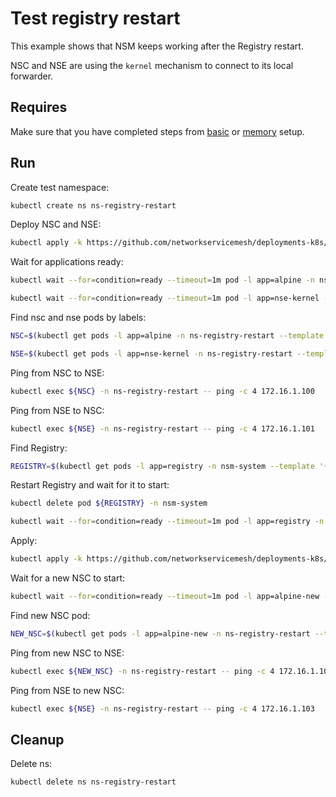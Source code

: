 # Test registry restart

This example shows that NSM keeps working after the Registry restart.

NSC and NSE are using the `kernel` mechanism to connect to its local forwarder.

## Requires

Make sure that you have completed steps from [basic](../../basic) or [memory](../../memory) setup.

## Run

Create test namespace:
```bash
kubectl create ns ns-registry-restart
```

Deploy NSC and NSE:
```bash
kubectl apply -k https://github.com/networkservicemesh/deployments-k8s/examples/heal/registry-restart/registry-before-death?ref=f1fd4b5b111467399cda961859640efdd3331e8d
```

Wait for applications ready:
```bash
kubectl wait --for=condition=ready --timeout=1m pod -l app=alpine -n ns-registry-restart
```
```bash
kubectl wait --for=condition=ready --timeout=1m pod -l app=nse-kernel -n ns-registry-restart
```

Find nsc and nse pods by labels:
```bash
NSC=$(kubectl get pods -l app=alpine -n ns-registry-restart --template '{{range .items}}{{.metadata.name}}{{"\n"}}{{end}}')
```
```bash
NSE=$(kubectl get pods -l app=nse-kernel -n ns-registry-restart --template '{{range .items}}{{.metadata.name}}{{"\n"}}{{end}}')
```

Ping from NSC to NSE:
```bash
kubectl exec ${NSC} -n ns-registry-restart -- ping -c 4 172.16.1.100
```

Ping from NSE to NSC:
```bash
kubectl exec ${NSE} -n ns-registry-restart -- ping -c 4 172.16.1.101
```

Find Registry:
```bash
REGISTRY=$(kubectl get pods -l app=registry -n nsm-system --template '{{range .items}}{{.metadata.name}}{{"\n"}}{{end}}')
```

Restart Registry and wait for it to start:
```bash
kubectl delete pod ${REGISTRY} -n nsm-system
```
```bash
kubectl wait --for=condition=ready --timeout=1m pod -l app=registry -n nsm-system
```

Apply:
```bash
kubectl apply -k https://github.com/networkservicemesh/deployments-k8s/examples/heal/registry-restart/registry-after-death?ref=f1fd4b5b111467399cda961859640efdd3331e8d
```

Wait for a new NSC to start:
```bash
kubectl wait --for=condition=ready --timeout=1m pod -l app=alpine-new -n ns-registry-restart
```

Find new NSC pod:
```bash
NEW_NSC=$(kubectl get pods -l app=alpine-new -n ns-registry-restart --template '{{range .items}}{{.metadata.name}}{{"\n"}}{{end}}')
```

Ping from new NSC to NSE:
```bash
kubectl exec ${NEW_NSC} -n ns-registry-restart -- ping -c 4 172.16.1.102
```

Ping from NSE to new NSC:
```bash
kubectl exec ${NSE} -n ns-registry-restart -- ping -c 4 172.16.1.103
```

## Cleanup

Delete ns:
```bash
kubectl delete ns ns-registry-restart
```
